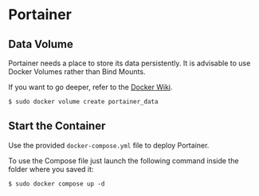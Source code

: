 # Portainer
## Data Volume
Portainer needs a place to store its data persistently. It is advisable to use Docker Volumes rather than Bind Mounts.

If you want to go deeper, refer to the [Docker Wiki](https://docs.docker.com/storage/volumes/#mount-a-host-directory-as-a-data-volume).

```shell
$ sudo docker volume create portainer_data
```

## Start the Container
Use the provided `docker-compose.yml` file to deploy Portainer.

To use the Compose file just launch the following command inside the folder where you saved it:

```shell
$ sudo docker compose up -d
```
